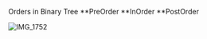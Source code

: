 Orders in Binary Tree
**PreOrder
**InOrder
**PostOrder

![IMG_1752](https://user-images.githubusercontent.com/67655275/159161801-058a5303-882c-4f24-9ad3-bfd1caa48f66.jpg)


